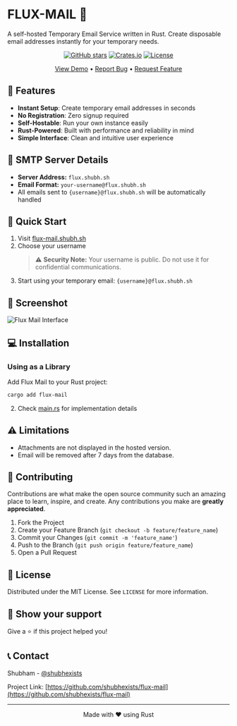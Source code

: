 # FLUX-MAIL 🦀

A self-hosted Temporary Email Service written in Rust. Create disposable email addresses instantly for your temporary needs.

<div align="center">

[![GitHub stars](https://img.shields.io/github/stars/shubhexists/flux-mail?style=social)](https://github.com/shubhexists/flux-mail/stargazers)
[![Crates.io](https://img.shields.io/crates/v/flux-mail)](https://crates.io/crates/flux-mail)
[![License](https://img.shields.io/badge/license-MIT-blue.svg)](LICENSE)

[View Demo](https://flux-mail.shubh.sh) • [Report Bug](https://github.com/shubhexists/flux-mail/issues) • [Request Feature](https://github.com/shubhexists/flux-mail/issues)

</div>

## 🌟 Features

- **Instant Setup**: Create temporary email addresses in seconds
- **No Registration**: Zero signup required
- **Self-Hostable**: Run your own instance easily
- **Rust-Powered**: Built with performance and reliability in mind
- **Simple Interface**: Clean and intuitive user experience

## 📧 SMTP Server Details

- **Server Address:** `flux.shubh.sh`
- **Email Format:** `your-username@flux.shubh.sh`
- All emails sent to `{username}@flux.shubh.sh` will be automatically handled

## 🚀 Quick Start

1. Visit [flux-mail.shubh.sh](https://flux-mail.shubh.sh)
2. Choose your username
   > ⚠️ **Security Note:** Your username is public. Do not use it for confidential communications.
3. Start using your temporary email: `{username}@flux.shubh.sh`

## 📸 Screenshot

![Flux Mail Interface](https://github.com/user-attachments/assets/d4a63fac-c3d1-4e33-a072-4e8003389e23)

## 💻 Installation

### Using as a Library

Add Flux Mail to your Rust project:

```bash
cargo add flux-mail
```

2. Check [main.rs](https://github.com/shubhexists/flux-mail/blob/master/src/main.rs) for implementation details

## ⚠️ Limitations

- Attachments are not displayed in the hosted version.
- Email will be removed after 7 days from the database.

## 🤝 Contributing

Contributions are what make the open source community such an amazing place to learn, inspire, and create. Any contributions you make are **greatly appreciated**.

1. Fork the Project
2. Create your Feature Branch (`git checkout -b feature/feature_name`)
3. Commit your Changes (`git commit -m 'feature_name'`)
4. Push to the Branch (`git push origin feature/feature_name`)
5. Open a Pull Request

## 📜 License

Distributed under the MIT License. See `LICENSE` for more information.

## 🌟 Show your support

Give a ⭐️ if this project helped you!

## 📞 Contact

Shubham - [@shubhexists](https://github.com/shubhexists)

Project Link: [https://github.com/shubhexists/flux-mail](https://github.com/shubhexists/flux-mail)

---

<div align="center">
Made with ❤️ using Rust
</div>
